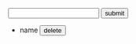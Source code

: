 <input id="input">
<button onclick="submit()">submit</button>
<ul id="list">
    <li>name
    <button onclick="deleteitem(event)">delete</button>
    </li>
</ul>
<script>
    var ul=document.getElementById("list")
    var input=document.getElementById("input")
    function submit()
    {
        var listitem=document.createElement("li")
        listitem.innerHTML=input.value +"<button onclick='deleteitem(event)'>delete</button>"
        ul.append(listitem)  
    }
    function deleteitem(event)
    {
        event.target.parentElement.remove()
    }
</script>

